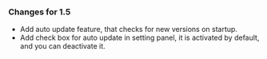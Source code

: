 ### Changes for 1.5 ###

*	Add auto update feature, that checks for new versions on startup.
*	Add check box for auto update in setting panel, it is activated by default, and you can deactivate it.
